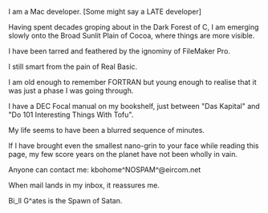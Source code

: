 


I am a Mac developer. [Some might say a LATE developer]

Having spent decades groping about in the Dark Forest of C, I am emerging slowly onto the Broad Sunlit Plain of Cocoa, where things are more visible.

I have been tarred and feathered by the ignominy of FileMaker Pro.

I still smart from the pain of Real Basic.

I am old enough to remember FORTRAN but young enough to realise that it was just a phase I was going through.

I have a DEC Focal manual on my bookshelf, just between "Das Kapital" and "Do 101 Interesting Things With Tofu".

My life seems to have been a blurred sequence of minutes.

If I have brought even the smallest nano-grin to your face while reading this page, my few score years on the planet have not been wholly in vain.

Anyone can contact me: kbohome^NOSPAM^@eircom.net          

When mail lands in my inbox, it reassures me.



Bi_ll G^ates is the Spawn of Satan.
